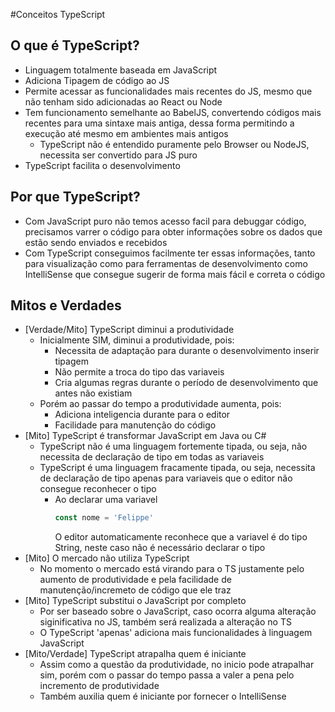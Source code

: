 #Conceitos TypeScript

## O que é TypeScript?

- Linguagem totalmente baseada em JavaScript
- Adiciona Tipagem de código ao JS
- Permite acessar as funcionalidades mais recentes do JS, mesmo que não tenham sido adicionadas ao React ou Node
- Tem funcionamento semelhante ao BabelJS, convertendo códigos mais recentes para uma sintaxe mais antiga, dessa forma permitindo a execução até mesmo em ambientes mais antigos
  - TypeScript não é entendido puramente pelo Browser ou NodeJS, necessita ser convertido para JS puro
- TypeScript facilita o desenvolvimento

## Por que TypeScript?

- Com JavaScript puro não temos acesso facil para debuggar código, precisamos varrer o código para obter informações sobre os dados que estão sendo enviados e recebidos
- Com TypeScript conseguimos facilmente ter essas informações, tanto para visualização como para ferramentas de desenvolvimento como IntelliSense que consegue sugerir de forma mais fácil e correta o código

## Mitos e Verdades

- [Verdade/Mito] TypeScript diminui a produtividade
  - Inicialmente SIM, diminui a produtividade, pois:
    - Necessita de adaptação para durante o desenvolvimento inserir tipagem
    - Não permite a troca do tipo das variaveis
    - Cria algumas regras durante o período de desenvolvimento que antes não existiam
  - Porém ao passar do tempo a produtividade aumenta, pois:
    - Adiciona inteligencia durante para o editor
    - Facilidade para manutenção do código
- [Mito] TypeScript é transformar JavaScript em Java ou C#
  - TypeScript não é uma linguagem fortemente tipada, ou seja, não necessita de declaração de tipo em todas as variaveis 
  - TypeScript é uma linguagem fracamente tipada, ou seja, necessita de declaração de tipo apenas para variaveis que o editor não consegue reconhecer o tipo
    - Ao declarar uma variavel
        ```JavaScript
        const nome = 'Felippe' 
        ```
        O editor automaticamente reconhece que a variavel é do tipo String, neste caso não é necessário declarar o tipo
- [Mito] O mercado não utiliza TypeScript
  - No momento o mercado está virando para o TS justamente pelo aumento de produtividade e pela facilidade de manutenção/incremeto de código que ele traz
- [Mito] TypeScript substitui o JavaScript por completo
  - Por ser baseado sobre o JavaScript, caso ocorra alguma alteração siginificativa no JS, também será realizada a alteração no TS
  - O TypeScript 'apenas' adiciona mais funcionalidades à linguagem JavaScript
- [Mito/Verdade] TypeScript atrapalha quem é iniciante
  - Assim como a questão da produtividade, no inicio pode atrapalhar sim, porém com o passar do tempo passa a valer a pena pelo incremento de produtividade 
  - Também auxilia quem é iniciante por fornecer o IntelliSense